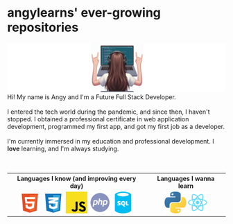 <main class="container">
    <h1>angylearns' ever-growing repositories</h1>
            <img src="img/header2-copia.png">
            <section>Hi! My name is Angy and I'm a Future Full Stack Developer.
            <br><br>
            I entered the tech world during the pandemic, and since then, I haven't stopped. I obtained a professional certificate in web application development, programmed my first app, and got my first job as a developer. 
            <br><br>
            I'm currently immersed in my education and professional development. I <strong>love</strong> learning, and I'm always studying. </section><br><br>
        <table>
            <tr>
                <th>Languages I know (and improving every day)</th>
                <th>Languages I wanna learn</th>
            </tr>
            <tr>
                <td align="center">
                    <img src="img/html.svg" style="height: 50px;">
                    <img src="img/css.svg" style="height: 50px;">
                    <img src="img/js.svg" style="height: 50px;">
                    <img src="img/php.svg" style="height: 50px;">
                    <img src="img/sql.svg" style="height: 50px;">
                </td>
                <td align="center">
                    <img src="img/python.svg" style="height: 50px;">
                    <img src="img/react.svg" style="height: 50px;">
                </td>
            </tr>
        </table>
    </section>
</main>

<!--
**angylearns/angylearns** is a ✨ _special_ ✨ repository because its `README.md` (this file) appears on your GitHub profile.

Here are some ideas to get you started:

- 🔭 I’m currently working on ...
- 🌱 I’m currently learning ...
- 👯 I’m looking to collaborate on ...
- 🤔 I’m looking for help with ...
- 💬 Ask me about ...
- 📫 How to reach me: ...
- 😄 Pronouns: ...
- ⚡ Fun fact: ...
-->
